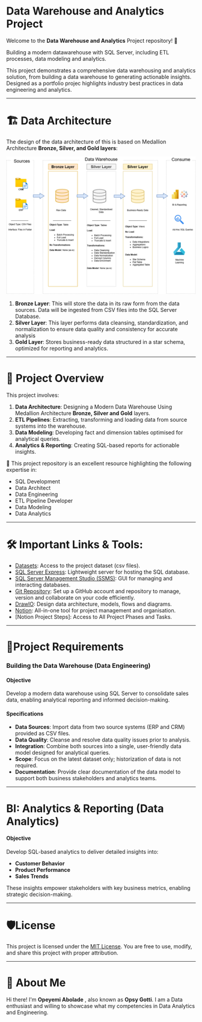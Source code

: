 # **Data Warehouse and Analytics Project**
Welcome to the **Data Warehouse and Analytics** Project repository! 🚀


Building a modern datawarehouse with SQL Server, including ETL processes, data modeling and analytics.

This project demonstrates a comprehensive data warehousing and analytics solution, from building a data warehouse to generating actionable insights. Designed as a portfolio projec
highlights industry best practices in data engineering and analytics.

---

# 🏗️ Data Architecture
The design of the data architecture of this is based on Medallion Architecture **Bronze, Silver, and Gold layers**:

![Data Architecture](https://github.com/OpsyGotti/sql-data-warehouse-project/blob/main/docs/images/Data_Architecture.drawio.png)

1. **Bronze Layer**: This will store the data in its raw form from the data sources. Data will be ingested from CSV files into the SQL Server Database.
2. **Silver Layer**: This layer performs data cleansing, standardization, and normalization to ensure data quality and consistency for accurate analysis
3. **Gold Layer**: Stores business-ready data structured in a star schema, optimized for reporting and analytics.
---

# 📖 Project Overview
This project involves:
1. **Data Architecture**: Designing a Modern Data Warehouse Using Medallion Architecture **Bronze, Silver and Gold** layers.
2. **ETL Pipelines**: Extracting, transforming and loading data from source systems into the warehouse.
3. **Data Modeling**: Developing fact and dimension tables optimised for analytical queries.
4. **Analytics & Reporting**: Creating SQL-based reports for actionable insights.

🎯 This project repository is an excellent resource highlighting the following expertise in:
- SQL Development
- Data Architect
- Data Engineering
- ETL Pipeline Developer
- Data Modeling
- Data Analytics
---

# 🛠️ Important Links & Tools:


- [Datasets](https://github.com/OpsyGotti/sql-data-warehouse-project/tree/main/datasets): Access to the project dataset (csv files).
- [SQL Server Express](https://www.microsoft.com/en-us/sql-server/sql-server-downloads): Lightweight server for hosting the SQL database.
- [SQL Server Management Studio (SSMS)](https://learn.microsoft.com/en-us/ssms/download-sql-server-management-studio-ssms?view=sql-server-ver16): GUI for managing and interacting databases.
- [Git Repository](https://github.com): Set up a GitHub account and repository to manage, version and collaborate on your code efficiently.
- [DrawIO](draw.io): Design data architecture, models, flows and diagrams.
- [Notion](https://www.notion.so/): All-in-one tool for project management and organisation.
- [Notion Project Steps]: Access to All Project Phases and Tasks.

---

# 🚀Project Requirements

### Building the Data Warehouse (Data Engineering)

#### Objective
Develop a modern data warehouse using SQL Server to consolidate sales data, enabling analytical reporting and informed decision-making.

#### Specifications
- **Data Sources**: Import data from two source systems (ERP and CRM) provided as CSV files.
- **Data Quality**: Cleanse and resolve data quality issues prior to analysis.
- **Integration**: Combine both sources into a single, user-friendly data model designed for analytical queries.
- **Scope**: Focus on the latest dataset only; historization of data is not required.
- **Documentation**: Provide clear documentation of the data model to support both business stakeholders and analytics teams.
---
# BI: Analytics & Reporting (Data Analytics)

#### Objective
Develop SQL-based analytics to deliver detailed insights into:
- **Customer Behavior**
- **Product Performance**
- **Sales Trends**

These insights empower stakeholders with key business metrics, enabling strategic decision-making.

---

# 🛡️License

This project is licensed under the [MIT License](LICENSE). You are free to use, modify, and share this project with proper attribution.

---

# 🌟 About Me

Hi there! I'm **Opeyemi Abolade** , also known as **Opsy Gotti**. I am a Data enthusiast and willing to showcase what my competencies in Data Analytics and Engineering.
